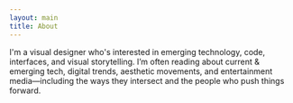 ```yaml
---
layout: main
title: About
---
```


I'm a visual designer who's interested in emerging technology, code, interfaces, and visual storytelling. I’m often reading about current & emerging tech, digital trends, aesthetic movements, and entertainment media—including the ways they intersect and the people who push things forward.